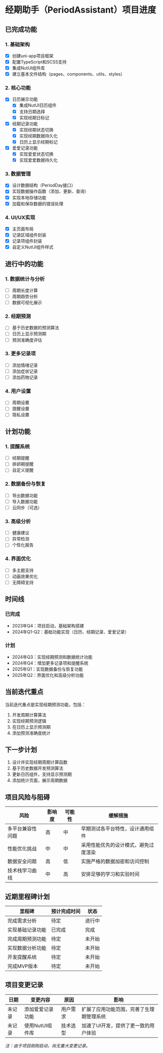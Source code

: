 # 经期助手（PeriodAssistant）项目进度

## 已完成功能

### 1. 基础架构
- [x] 创建uni-app项目框架
- [x] 配置TypeScript和SCSS支持
- [x] 集成NutUI组件库
- [x] 建立基本文件结构（pages、components、utils、styles）

### 2. 核心功能
- [x] 日历展示功能
  - [x] 集成NutUI日历组件
  - [x] 支持日期选择
  - [x] 实现经期日标记
- [x] 经期记录功能
  - [x] 实现经期状态切换
  - [x] 实现经期数据持久化
  - [x] 日历上显示经期标记
- [x] 爱爱记录功能
  - [x] 实现爱爱状态切换
  - [x] 实现爱爱数据持久化

### 3. 数据管理
- [x] 设计数据结构（PeriodDay接口）
- [x] 实现数据操作函数（添加、更新、查询）
- [x] 实现本地存储功能
- [x] 加载和保存数据的错误处理

### 4. UI/UX实现
- [x] 主页面布局
- [x] 记录区域组件封装
- [x] 记录项组件封装
- [x] 自定义NutUI组件样式

## 进行中的功能

### 1. 数据统计与分析
- [ ] 周期长度计算
- [ ] 周期趋势分析
- [ ] 数据可视化展示

### 2. 经期预测
- [ ] 基于历史数据的预测算法
- [ ] 日历上显示预测期
- [ ] 预测准确度评估

### 3. 更多记录项
- [ ] 添加情绪记录
- [ ] 添加症状记录
- [ ] 添加药物记录

### 4. 用户设置
- [ ] 周期设置
- [ ] 提醒设置
- [ ] 隐私设置

## 计划功能

### 1. 提醒系统
- [ ] 经期提醒
- [ ] 排卵期提醒
- [ ] 自定义提醒

### 2. 数据备份与恢复
- [ ] 导出数据功能
- [ ] 导入数据功能
- [ ] 云同步（可选）

### 3. 高级分析
- [ ] 健康建议
- [ ] 异常检测
- [ ] 个性化报告

### 4. 界面优化
- [ ] 多主题支持
- [ ] 动画效果优化
- [ ] 无障碍支持

## 时间线

### 已完成
- 2023年Q4：项目启动，基础架构搭建
- 2024年Q1-Q2：基础功能实现（日历、经期记录、爱爱记录）

### 计划
- 2024年Q3：实现经期预测和数据统计功能
- 2024年Q4：增加更多记录项和提醒系统
- 2025年Q1：实现数据备份与恢复功能
- 2025年Q2：界面优化和高级分析功能

## 当前迭代重点

当前迭代重点是实现经期预测功能，包括：
1. 开发周期计算算法
2. 实现经期预测逻辑
3. 在日历上显示预测期
4. 添加预测准确度统计

## 下一步计划

1. 设计并实现经期周期计算函数
2. 基于历史数据开发预测算法
3. 更新日历组件，支持显示预测期
4. 添加统计页面，展示周期数据

## 项目风险与阻碍

| 风险 | 影响度 | 可能性 | 缓解措施 |
|------|-------|-------|---------|
| 多平台兼容性问题 | 高 | 中 | 早期测试各平台特性，设计通用组件 |
| 性能优化挑战 | 中 | 中 | 采用性能优先的设计模式，避免过度渲染 |
| 数据安全问题 | 高 | 低 | 实施严格的数据加密和访问控制 |
| 技术栈学习曲线 | 中 | 高 | 安排足够的学习和实验时间 |

## 近期里程碑计划

| 里程碑 | 预计完成时间 | 状态 |
|-------|------------|------|
| 完成需求分析 | 待定 | 进行中 |
| 实现基础记录功能 | 已完成 | 完成 |
| 完成周期预测功能 | 待定 | 未开始 |
| 实现数据分析功能 | 待定 | 未开始 |
| 开发提醒系统 | 待定 | 未开始 |
| 完成MVP版本 | 待定 | 未开始 |

## 项目变更记录

| 日期 | 变更内容 | 原因 | 影响 |
|------|---------|------|------|
| 未记录 | 添加爱爱记录功能 | 用户需求 | 扩展了应用功能范围，完善了生理期管理系统 |
| 未记录 | 使用NutUI组件库 | 技术选型 | 加速了UI开发，提供了更一致的用户体验 |

*注：由于项目刚刚启动，尚无重大变更记录。* 